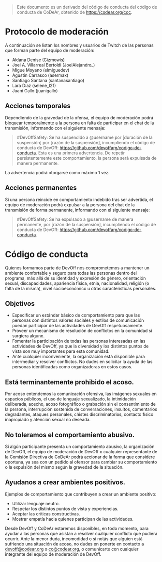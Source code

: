 > Este documento es un derivado del código de conducta del código de conducta de CoDeAr, obtenido de https://codear.org/coc.

# Protocolo de moderación

A continuación se listan los nombres y usuarios de Twitch de las personas que forman parte del equipo de moderación:

- Aldana Denise (Gizmowis)
- Joel A. Villarreal Bertoldi (JoelAlejandro_)
- Migue Moyano (elmiguedev)
- Agustín Carrasco (asermax)
- Santiago Santana (santanasantiago)
- Lara Díaz (selene_l21)
- Juani Gallo (juanigallo)

## Acciones temporales

Dependiendo de la gravedad de la ofensa, el equipo de moderación podrá bloquear temporalmente a la persona en falta de participar en el chat de la transmisión, informando con el siguiente mensaje:

> #DevOffSafety: Se ha suspendido a @username por [duración de la suspensión] por [razón de la suspensión], incumpliendo el código de conducta de DevOff: https://github.com/devoffarg/codigo-de-conducta. Esta es una primera advertencia. De repetir persistentemente este comportamiento, la persona será expulsada de manera permanente.

La advertencia podrá otorgarse como máximo 1 vez.

## Acciones permanentes

Si una persona reincide en comportamiento indebido tras ser advertida, el equipo de moderación podrá expulsar a la persona del chat de la transmisión de forma permanente, informando con el siguiente mensaje:

> #DevOffSafety: Se ha expulsado a @username de manera permanente, por [razón de la suspensión], incumpliendo el código de conducta de DevOff: https://github.com/devoffarg/codigo-de-conducta.

# Código de conducta

Quienes formamos parte de DevOff nos comprometemos a mantener un ambiente confortable y seguro para todas las personas dentro del programa, más allá de su identidad y expresión de género, orientación sexual, discapacidades, apariencia física, etnia, nacionalidad, religión (o falta de la misma), nivel socioeconómico u otras características personales.

## Objetivos

- Especificar un estándar básico de comportamiento para que las personas con distintos valores sociales y estilos de comunicación puedan participar de las actividades de DevOff respetuosamente.
- Proveer un mecanismo de resolución de conflictos en la comunidad si surgiera alguno.
- Fomentar la participación de todas las personas interesadas en las actividades de DevOff, ya que la diversidad y los distintos puntos de vista son muy importantes para esta comunidad.
- Ante cualquier inconveniente, la organización está disponible para intermediar y resolver conflictos. No dudes en solicitar la ayuda de las personas identificadas como organizadoras en estos casos.

## Está terminantemente prohibido el acoso.

Por acoso entendemos la comunicación ofensiva, las imágenes sexuales en espacios públicos, el uso de lenguaje sexualizado, la intimidación deliberada, acecho, acoso fotográfico o grabación sin el consentimiento de la persona, interrupción sostenida de conversaciones, insultos, comentarios degradantes, ataques personales, chistes discriminatorios, contacto físico inapropiado y atención sexual no deseada.

## No toleramos el comportamiento abusivo.

Si algún participante presenta un comportamiento abusivo, la organización de DevOff, el equipo de moderación de DevOff o cualquier representante de la Comisión Directiva de CoDeAr podrá accionar de la forma que considere oportuna, ya sea con un pedido al ofensor para cambiar su comportamiento o la expulsión del mismo según la gravedad de la situación.

## Ayudanos a crear ambientes positivos.

Ejemplos de comportamiento que contribuyen a crear un ambiente positivo:

- Utilizar lenguaje neutro.
- Respetar los distintos puntos de vista y experiencias.
- Aceptar las críticas constructivas.
- Mostrar empatía hacia quienes participan de las actividades.

Desde DevOff y CoDeAr estaremos disponibles, en todo momento, para ayudar a las personas que asistan a resolver cualquier conflicto que pudiera ocurrir. Ante la menor duda, incomodidad o si notás que alguien está sufriendo una situación de acoso, no dudes en ponerte en contacto a devoff@codear.org o cc@codear.org, o comunicarte con cualquier integrante del equipo de moderación de DevOff.
